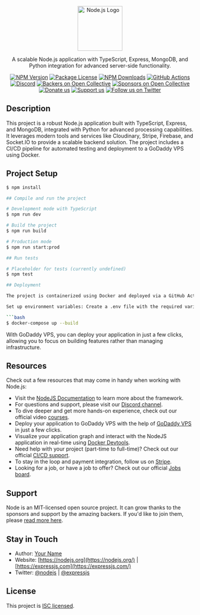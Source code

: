 ﻿<p align="center">
  <a href="https://nodejs.org/" target="blank"><img src="https://nodejs.org/static/images/logo.svg" width="120" alt="Node.js Logo" /></a>
</p>

[circleci-image]: https://img.shields.io/circleci/build/github/nestjs/nest/master?token=abc123def456
[circleci-url]: https://circleci.com/gh/nestjs/nest

<p align="center">A scalable Node.js application with TypeScript, Express, MongoDB, and Python integration for advanced server-side functionality.</p>
<p align="center">
<a href="https://www.npmjs.com/package/express" target="_blank"><img src="https://img.shields.io/npm/v/express.svg" alt="NPM Version" /></a>
<a href="https://www.npmjs.com/package/express" target="_blank"><img src="https://img.shields.io/npm/l/express.svg" alt="Package License" /></a>
<a href="https://www.npmjs.com/package/express" target="_blank"><img src="https://img.shields.io/npm/dm/express.svg" alt="NPM Downloads" /></a>
<a href="https://github.com/actions" target="_blank"><img src="https://img.shields.io/github/workflow/status/expressjs/express/CI" alt="GitHub Actions" /></a>
<a href="https://discord.gg/G7Qnnhy" target="_blank"><img src="https://img.shields.io/badge/discord-online-brightgreen.svg" alt="Discord"/></a>
<a href="https://opencollective.com/node#backer" target="_blank"><img src="https://opencollective.com/node/backers/badge.svg" alt="Backers on Open Collective" /></a>
<a href="https://opencollective.com/node#sponsor" target="_blank"><img src="https://opencollective.com/node/sponsors/badge.svg" alt="Sponsors on Open Collective" /></a>
<a href="https://paypal.me/kamilmysliwiec" target="_blank"><img src="https://img.shields.io/badge/Donate-PayPal-ff3f59.svg" alt="Donate us"/></a>
<a href="https://opencollective.com/node#sponsor" target="_blank"><img src="https://img.shields.io/badge/Support%20us-Open%20Collective-41B883.svg" alt="Support us"></a>
<a href="https://twitter.com/nodejs" target="_blank"><img src="https://img.shields.io/twitter/follow/nodejs.svg?style=social&label=Follow" alt="Follow us on Twitter"></a>
</p>

## Description

This project is a robust Node.js application built with TypeScript, Express, and MongoDB, integrated with Python for advanced processing capabilities. It leverages modern tools and services like Cloudinary, Stripe, Firebase, and Socket.IO to provide a scalable backend solution. The project includes a CI/CD pipeline for automated testing and deployment to a GoDaddy VPS using Docker.

## Project Setup

```bash
$ npm install

## Compile and run the project

# Development mode with TypeScript
$ npm run dev

# Build the project
$ npm run build

# Production mode
$ npm run start:prod

## Run tests

# Placeholder for tests (currently undefined)
$ npm test

## Deployment

The project is containerized using Docker and deployed via a GitHub Actions CI/CD pipeline to a GoDaddy VPS. To deploy manually, ensure you have Docker and Docker Compose installed, then follow these steps:

Set up environment variables: Create a .env file with the required variables as defined in docker-compose.yml (e.g., MONGO_URI, JWT_SECRET, etc.).

```bash
$ docker-compose up --build
```

With GoDaddy VPS, you can deploy your application in just a few clicks, allowing you to focus on building features rather than managing infrastructure.

## Resources

Check out a few resources that may come in handy when working with Node.js:

- Visit the [NodeJS Documentation](https://nodejs.org/docs/latest/api/) to learn more about the framework.
- For questions and support, please visit our [Discord channel](https://discord.gg/G7Qnnhy).
- To dive deeper and get more hands-on experience, check out our official video [courses](https://expressjs.com/).
- Deploy your application to GoDaddy VPS with the help of [GoDaddy VPS](https://www.godaddy.com/en-in/help/get-started-with-vps-hosting-41553) in just a few clicks.
- Visualize your application graph and interact with the NodeJS application in real-time using [Docker Devtools](https://docs.docker.com/).
- Need help with your project (part-time to full-time)? Check out our official [CI/CD support](https://docs.github.com/en/actions).
- To stay in the loop and payment integration, follow us on [Stripe](https://docs.stripe.com/).
- Looking for a job, or have a job to offer? Check out our official [Jobs board](https://jobs.nodejs.com).

## Support

Node is an MIT-licensed open source project. It can grow thanks to the sponsors and support by the amazing backers. If you'd like to join them, please [read more here](https://docs.nodejs.com/support).

## Stay in Touch

- Author: [Your Name](https://twitter.com/your-handle)
- Website: [https://nodejs.org](https://nodejs.org/) | [https://expressjs.com](https://expressjs.com/)
- Twitter: [@nodejs](https://twitter.com/nodejs) | [@expressjs](https://twitter.com/expressjs)

## License

This project is [ISC licensed](https://github.com/your-repo/blob/main/LICENSE).

